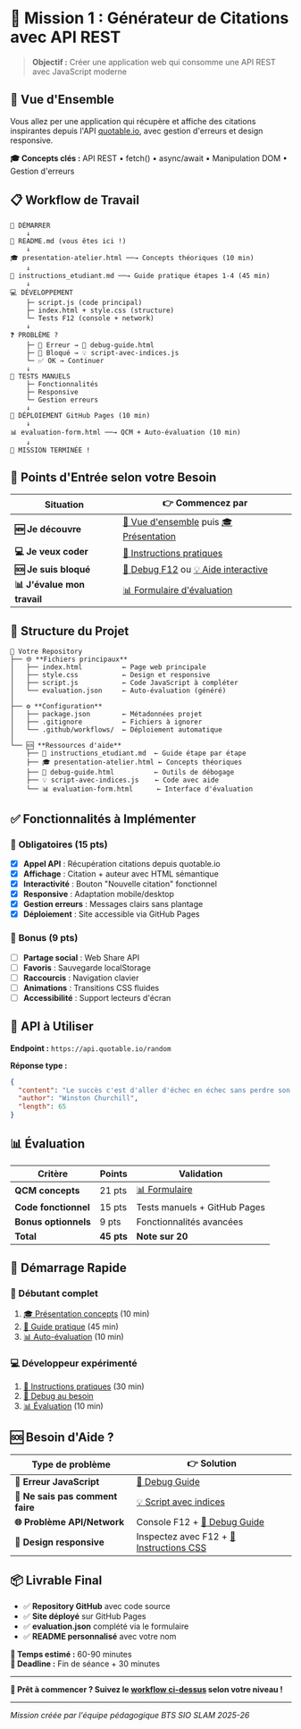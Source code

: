 # 💬 Mission 1 : Générateur de Citations avec API REST

> **Objectif :** Créer une application web qui consomme une API REST avec JavaScript moderne

## 🎯 **Vue d'Ensemble**

Vous allez per une application qui récupère et affiche des citations inspirantes depuis l'API [quotable.io](https://quotable.io), avec gestion d'erreurs et design responsive.

**🎓 Concepts clés :** API REST • fetch() • async/await • Manipulation DOM • Gestion d'erreurs

## 📋 **Workflow de Travail**

```
🚀 DÉMARRER
    ↓
📖 README.md (vous êtes ici !)
    ↓
🎓 presentation-atelier.html ──→ Concepts théoriques (10 min)
    ↓
📝 instructions_etudiant.md ──→ Guide pratique étapes 1-4 (45 min)
    ↓
💻 DÉVELOPPEMENT
    ├─ script.js (code principal)
    ├─ index.html + style.css (structure)
    └─ Tests F12 (console + network)
    ↓
❓ PROBLÈME ?
    ├─ 🚨 Erreur → 🔧 debug-guide.html
    ├─ 🤔 Bloqué → 💡 script-avec-indices.js  
    └─ ✅ OK → Continuer
    ↓
🧪 TESTS MANUELS
    ├─ Fonctionnalités
    ├─ Responsive
    └─ Gestion erreurs
    ↓
🚀 DÉPLOIEMENT GitHub Pages (10 min)
    ↓
📊 evaluation-form.html ──→ QCM + Auto-évaluation (10 min)
    ↓
🎉 MISSION TERMINÉE !
```

## 🎯 **Points d'Entrée selon votre Besoin**

| Situation | 👉 Commencez par |
|-----------|------------------|
| **🆕 Je découvre** | [📖 Vue d'ensemble](#📁-structure-du-projet) puis [🎓 Présentation](Fichiers%20d'aide/presentation-atelier.html) |
| **💻 Je veux coder** | [📝 Instructions pratiques](Fichiers%20d'aide/instructions_etudiant.md) |
| **🆘 Je suis bloqué** | [🔧 Debug F12](Fichiers%20d'aide/debug-guide.html) ou [💡 Aide interactive](Fichiers%20d'aide/script-avec-indices.js) |
| **📊 J'évalue mon travail** | [📊 Formulaire d'évaluation](Fichiers%20d'aide/evaluation-form.html) |

## 📁 **Structure du Projet**

```
📂 Votre Repository
├── 🌐 **Fichiers principaux**
│   ├── index.html          ← Page web principale
│   ├── style.css           ← Design et responsive
│   ├── script.js           ← Code JavaScript à compléter
│   └── evaluation.json     ← Auto-évaluation (généré)
│
├── ⚙️ **Configuration**
│   ├── package.json        ← Métadonnées projet
│   ├── .gitignore          ← Fichiers à ignorer
│   └── .github/workflows/  ← Déploiement automatique
│
└── 🆘 **Ressources d'aide**
    ├── 📝 instructions_etudiant.md  ← Guide étape par étape
    ├── 🎓 presentation-atelier.html ← Concepts théoriques 
    ├── 🔧 debug-guide.html          ← Outils de débogage
    ├── 💡 script-avec-indices.js    ← Code avec aide
    └── 📊 evaluation-form.html      ← Interface d'évaluation
```

## ✅ **Fonctionnalités à Implémenter**

### 🎯 **Obligatoires (15 pts)**
- [x] **Appel API** : Récupération citations depuis quotable.io
- [x] **Affichage** : Citation + auteur avec HTML sémantique
- [x] **Interactivité** : Bouton "Nouvelle citation" fonctionnel
- [x] **Responsive** : Adaptation mobile/desktop
- [x] **Gestion erreurs** : Messages clairs sans plantage
- [x] **Déploiement** : Site accessible via GitHub Pages

### 🌟 **Bonus (9 pts)**
- [ ] **Partage social** : Web Share API
- [ ] **Favoris** : Sauvegarde localStorage
- [ ] **Raccourcis** : Navigation clavier
- [ ] **Animations** : Transitions CSS fluides
- [ ] **Accessibilité** : Support lecteurs d'écran

## 🔧 **API à Utiliser**

**Endpoint :** `https://api.quotable.io/random`

**Réponse type :**
```json
{
  "content": "Le succès c'est d'aller d'échec en échec sans perdre son enthousiasme.",
  "author": "Winston Churchill",
  "length": 65
}
```

## 📊 **Évaluation**

| Critère | Points | Validation |
|---------|--------|------------|
| **QCM concepts** | 21 pts | [📊 Formulaire](Fichiers%20d'aide/evaluation-form.html) |
| **Code fonctionnel** | 15 pts | Tests manuels + GitHub Pages |
| **Bonus optionnels** | 9 pts | Fonctionnalités avancées |
| **Total** | **45 pts** | **Note sur 20** |

## 🚀 **Démarrage Rapide**

### **👶 Débutant complet**
1. [🎓 Présentation concepts](Fichiers%20d'aide/presentation-atelier.html) (10 min)
2. [📝 Guide pratique](Fichiers%20d'aide/instructions_etudiant.md) (45 min)
3. [📊 Auto-évaluation](Fichiers%20d'aide/evaluation-form.html) (10 min)

### **💻 Développeur expérimenté**
1. [📝 Instructions pratiques](Fichiers%20d'aide/instructions_etudiant.md) (30 min)
2. [🔧 Debug au besoin](Fichiers%20d'aide/debug-guide.html)
3. [📊 Évaluation](Fichiers%20d'aide/evaluation-form.html) (10 min)

## 🆘 **Besoin d'Aide ?**

| Type de problème | 👉 Solution |
|------------------|-------------|
| **🚨 Erreur JavaScript** | [🔧 Debug Guide](Fichiers%20d'aide/debug-guide.html) |
| **🤔 Ne sais pas comment faire** | [💡 Script avec indices](Fichiers%20d'aide/script-avec-indices.js) |
| **🌐 Problème API/Network** | Console F12 + [🔧 Debug Guide](Fichiers%20d'aide/debug-guide.html) |
| **📱 Design responsive** | Inspectez avec F12 + [📝 Instructions CSS](Fichiers%20d'aide/instructions_etudiant.md) |

## 📦 **Livrable Final**

- ✅ **Repository GitHub** avec code source
- ✅ **Site déployé** sur GitHub Pages 
- ✅ **evaluation.json** complété via le formulaire
- ✅ **README personnalisé** avec votre nom

**🎯 Temps estimé :** 60-90 minutes  
**🏁 Deadline :** Fin de séance + 30 minutes

---

**🚀 Prêt à commencer ? Suivez le [workflow ci-dessus](#📋-workflow-de-travail) selon votre niveau !**

---
*Mission créée par l'équipe pédagogique BTS SIO SLAM 2025-26*
